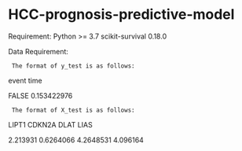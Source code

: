 # HCC-prognosis-predictive-model

Requirement:
    Python >= 3.7
    scikit-survival 0.18.0
    
    
 Data Requirement:
     
     The format of y_test is as follows:
   event	time
   
FALSE	0.153422976

     The format of X_test is as follows:
  LIPT1	CDKN2A	DLAT	LIAS
  
2.213931	0.6264066	4.2648531	4.096164




    
  
 

